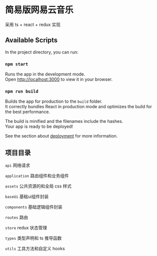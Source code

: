 # 简易版网易云音乐

采用 ts + react + redux 实现

## Available Scripts

In the project directory, you can run:

### `npm start`

Runs the app in the development mode.\
Open [http://localhost:3000](http://localhost:3000) to view it in your browser.

### `npm run build`

Builds the app for production to the `build` folder.\
It correctly bundles React in production mode and optimizes the build for the best performance.

The build is minified and the filenames include the hashes.\
Your app is ready to be deployed!

See the section about [deployment](https://facebook.github.io/create-react-app/docs/deployment) for more information.


## 项目目录
`api` 网络请求

`application` 路由组件和业务组件

`assets` 公共资源的和全局 css 样式

`baseUi` 基础ui组件封装

`components` 基础逻辑组件封装

`routes` 路由

`store` redux 状态管理

`types` 类型声明和 ts 推导函数

`utils` 工具方法和自定义 hooks
